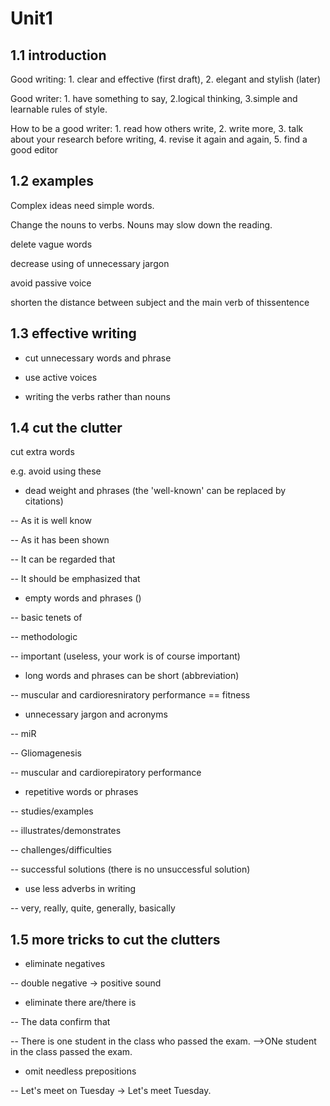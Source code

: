 # Unit1

## 1.1 introduction

Good writing: 1. clear and effective (first draft), 2. elegant and stylish (later)

Good writer: 1. have something to say, 2.logical thinking, 3.simple and learnable rules of style.

How to be a good writer: 1. read how others write, 2. write more, 3. talk about your research before writing, 4. revise it again and again, 5. find a good editor


## 1.2 examples

Complex ideas need simple words.

Change the nouns to verbs. Nouns may slow down the reading. 

delete vague words

decrease using of unnecessary jargon

avoid passive voice

shorten the distance between subject and the main verb of thissentence

## 1.3 effective writing

- cut unnecessary words and phrase

- use active voices

- writing the verbs rather than nouns

## 1.4 cut the clutter

cut extra words

e.g. avoid using these

- dead weight and phrases (the 'well-known' can be replaced by citations)

-- As it is well know

-- As it has been shown

-- It can be regarded that

-- It should be emphasized that

- empty words and phrases ()

-- basic tenets of

-- methodologic

-- important (useless, your work is of course important)

- long words and phrases can be short (abbreviation)

-- muscular and cardioresniratory performance == fitness

- unnecessary jargon and acronyms

-- miR

-- Gliomagenesis

-- muscular and cardiorepiratory performance

- repetitive words or phrases

-- studies/examples

-- illustrates/demonstrates

-- challenges/difficulties

-- successful solutions (there is no unsuccessful solution)

- use less adverbs in writing

-- very, really, quite, generally, basically

## 1.5 more tricks to cut the clutters

- eliminate negatives

-- double negative -> positive sound

- eliminate there are/there is

-- The data confirm that 

-- There is one student in the class who passed the exam. -->ONe student in the class passed the exam.

- omit needless prepositions

-- Let's meet on Tuesday -> Let's meet Tuesday.
